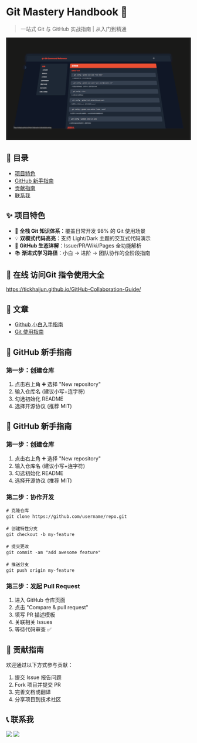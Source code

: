 # Git Mastery Handbook 🚀

> 一站式 Git 与 GitHub 实战指南 | 从入门到精通

<img src="https://github.com/TickHaiJun/GitHub-Collaboration-Guide/blob/main/img/1.png">

## 📖 目录

*   [项目特色](#-项目特色)
*   [GitHub 新手指南](#-github-新手指南)
*   [贡献指南](#-贡献指南)
*   [联系我](#-联系我)

## ✨ 项目特色

*   🎯 **全栈 Git 知识体系**：覆盖日常开发 98% 的 Git 使用场景
*   💡 **双模式代码高亮**：支持 Light/Dark 主题的交互式代码演示
*   🧩 **GitHub 生态详解**：Issue/PR/Wiki/Pages 全功能解析
*   📚 **渐进式学习路径**：小白 → 进阶 → 团队协作的全阶段指南

## 📌 在线 访问Git 指令使用大全
https://tickhaijun.github.io/GitHub-Collaboration-Guide/

## 🍦 文章
- <a href="https://github.com/TickHaiJun/GitHub-Collaboration-Guide/blob/main/GitHub%E5%A6%82%E4%BD%95%E7%8E%A9.md" >Github 小白入手指南</a>
- <a href="https://github.com/TickHaiJun/GitHub-Collaboration-Guide/blob/main/Commands.md" >Git 使用指南</a>


## 🌟 GitHub 新手指南

### 第一步：创建仓库

1.  点击右上角 ➕ 选择 "New repository"
2.  输入仓库名 (建议小写+连字符)
3.  勾选初始化 README
4.  选择开源协议 (推荐 MIT)

## 🌟 GitHub 新手指南

### 第一步：创建仓库

1.  点击右上角 ➕ 选择 "New repository"
2.  输入仓库名 (建议小写+连字符)
3.  勾选初始化 README
4.  选择开源协议 (推荐 MIT)

### 第二步：协作开发

    # 克隆仓库
    git clone https://github.com/username/repo.git

    # 创建特性分支
    git checkout -b my-feature

    # 提交更改
    git commit -am "add awesome feature"

    # 推送分支
    git push origin my-feature

### 第三步：发起 Pull Request

1.  进入 GitHub 仓库页面
2.  点击 "Compare & pull request"
3.  填写 PR 描述模板
4.  关联相关 Issues
5.  等待代码审查 ✅


## 🤝 贡献指南

欢迎通过以下方式参与贡献：

1.  提交 Issue 报告问题
2.  Fork 项目并提交 PR
3.  完善文档或翻译
4.  分享项目到技术社区

## 📞 联系我

<img src="https://github.com/user-attachments/assets/caf8ae0d-7f4f-47d1-aad9-2833cb2f0bc4" width="200">

<img src="https://github.com/user-attachments/assets/4af0d159-cb10-40b3-a904-cc60da54f3ad" width="200" > 
